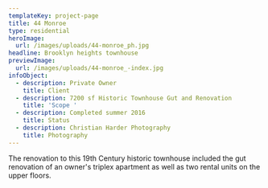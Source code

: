 ```yaml
---
templateKey: project-page
title: 44 Monroe
type: residential
heroImage:
  url: /images/uploads/44-monroe_ph.jpg
headline: Brooklyn heights townhouse
previewImage:
  url: /images/uploads/44-monroe_-index.jpg
infoObject:
  - description: Private Owner
    title: Client
  - description: 7200 sf Historic Townhouse Gut and Renovation
    title: 'Scope '
  - description: Completed summer 2016
    title: Status
  - description: Christian Harder Photography
    title: Photography
---
```

The renovation to this 19th Century historic townhouse included the gut renovation of an owner's triplex apartment as well as two rental units on the upper floors.
